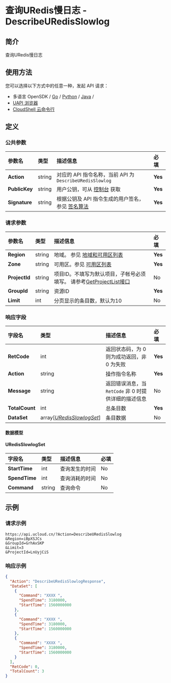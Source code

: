 # 查询URedis慢日志 - DescribeURedisSlowlog

## 简介

查询URedis慢日志






## 使用方法

您可以选择以下方式中的任意一种，发起 API 请求：
- 多语言 OpenSDK / [Go](https://github.com/ucloud/ucloud-sdk-go) / [Python](https://github.com/ucloud/ucloud-sdk-python3) / [Java](https://github.com/ucloud/ucloud-sdk-java) /
- [UAPI 浏览器](https://console.ucloud.cn/uapi/detail?id=DescribeURedisSlowlog)
- [CloudShell 云命令行](https://shell.ucloud.cn/)


## 定义

### 公共参数

| 参数名 | 类型 | 描述信息 | 必填 |
|:---|:---|:---|:---|
| **Action**     | string  | 对应的 API 指令名称，当前 API 为 `DescribeURedisSlowlog`                        | **Yes** |
| **PublicKey**  | string  | 用户公钥，可从 [控制台](https://console.ucloud.cn/uapi/apikey) 获取                                             | **Yes** |
| **Signature**  | string  | 根据公钥及 API 指令生成的用户签名，参见 [签名算法](api/summary/signature.md)  | **Yes** |

### 请求参数

| 参数名 | 类型 | 描述信息 | 必填 |
|:---|:---|:---|:---|
| **Region** | string | 地域。 参见 [地域和可用区列表](api/summary/regionlist) |**Yes**|
| **Zone** | string | 可用区。参见 [可用区列表](api/summary/regionlist) |**Yes**|
| **ProjectId** | string | 项目ID。不填写为默认项目，子帐号必须填写。 请参考[GetProjectList接口](api/summary/get_project_list) |No|
| **GroupId** | string | 资源ID |**Yes**|
| **Limit** | int | 分页显示的条目数，默认为10 |No|

### 响应字段

| 字段名 | 类型 | 描述信息 | 必填 |
|:---|:---|:---|:---|
| **RetCode** | int | 返回状态码，为 0 则为成功返回，非 0 为失败 |**Yes**|
| **Action** | string | 操作指令名称 |**Yes**|
| **Message** | string | 返回错误消息，当 `RetCode` 非 0 时提供详细的描述信息 |No|
| **TotalCount** | int | 总条目数 |**Yes**|
| **DataSet** | array[[*URedisSlowlogSet*](#URedisSlowlogSet)] | 条目数据 |No|

#### 数据模型


#### URedisSlowlogSet

| 字段名 | 类型 | 描述信息 | 必填 |
|:---|:---|:---|:---|
| **StartTime** | int | 查询发生的时间 |No|
| **SpendTime** | int | 查询消耗的时间 |No|
| **Command** | string | 查询命令 |No|

## 示例

### 请求示例
    
```
https://api.ucloud.cn/?Action=DescribeURedisSlowlog
&Region=iBpXSJCs
&GroupId=GrhAxSKP
&Limit=3
&ProjectId=LnUyjCiS
```

### 响应示例
    
```json
{
  "Action": "DescribeURedisSlowlogResponse",
  "DataSet": [
    {
      "Command": "XXXX ",
      "SpendTime": 3180000,
      "StartTime": 1560000000
    },
    {
      "Command": "XXXX ",
      "SpendTime": 3180000,
      "StartTime": 1560000000
    },
    {
      "Command": "XXXX ",
      "SpendTime": 3180000,
      "StartTime": 1560000000
    }
  ],
  "RetCode": 0,
  "TotalCount": 3
}
```






